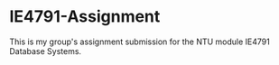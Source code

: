 # IE4791-Assignment

This is my group's assignment submission for the NTU module IE4791 Database Systems.
